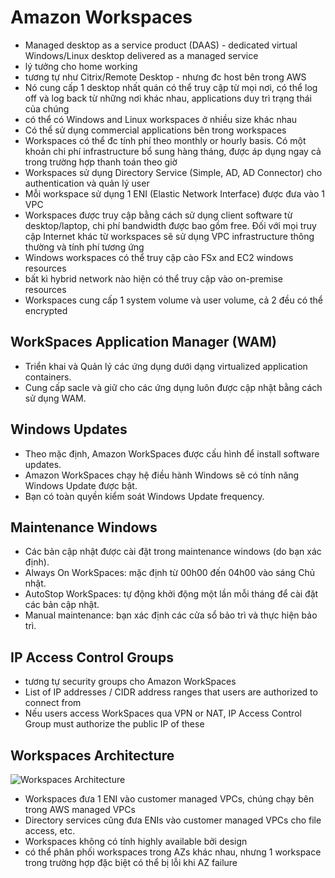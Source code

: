 # Amazon Workspaces

- Managed desktop as a service product (DAAS) - dedicated virtual Windows/Linux desktop delivered as a managed service
- lý tưởng cho home working
- tương tự như Citrix/Remote Desktop - nhưng đc host bên trong AWS
- Nó cung cấp 1 desktop nhất quán có thể truy cập từ mọi nơi, có thể log off và log back từ những nơi khác nhau, applications duy trì trạng thái của chúng
- có thể có Windows and Linux workspaces ở nhiều size khác nhau
- Có thể sử dụng commercial applications bên trong workspaces
- Workspaces có thể đc tính phí theo monthly or hourly basis. Có một khoản chi phí infrastructure bổ sung hàng tháng, được áp dụng ngay cả trong trường hợp thanh toán theo giờ
- Workspaces sử dụng Directory Service (Simple, AD, AD Connector) cho authentication và quản lý user
- Mỗi workspace sử dụng 1 ENI (Elastic Network Interface) được đưa vào 1 VPC
- Workspaces được truy cập bằng cách sử dụng client software từ desktop/laptop, chi phí bandwidth được bao gồm free. Đối với mọi truy cập Internet khác từ workspaces sẽ sử dụng VPC infrastructure thông thường và tính phí tương ứng
- Windows workspaces có thể truy cập cào FSx and EC2 windows resources
- bất kì hybrid network nào hiện có thể truy cập vào on-premise resources
- Workspaces cung cấp 1 system volume và user volume, cả 2 đều có thể encrypted

## WorkSpaces Application Manager (WAM)

- Triển khai và Quản lý các ứng dụng dưới dạng virtualized application containers.
- Cung cấp sacle và giữ cho các ứng dụng luôn được cập nhật bằng cách sử dụng WAM.

## Windows Updates

- Theo mặc định, Amazon WorkSpaces được cấu hình để install software updates.
- Amazon WorkSpaces chạy hệ điều hành Windows sẽ có tính năng Windows Update được bật.
- Bạn có toàn quyền kiểm soát Windows Update frequency.

## Maintenance Windows

- Các bản cập nhật được cài đặt trong maintenance windows (do bạn xác định).
- Always On WorkSpaces: mặc định từ 00h00 đến 04h00 vào sáng Chủ nhật.
- AutoStop WorkSpaces: tự động khởi động một lần mỗi tháng để cài đặt các bản cập nhật.
- Manual maintenance: bạn xác định các cửa sổ bảo trì và thực hiện bảo trì.

## IP Access Control Groups

- tương tự security groups cho Amazon WorkSpaces
- List of IP addresses / CIDR address ranges that users are authorized to connect from
- Nếu users access WorkSpaces qua VPN or NAT, IP Access Control Group must authorize the public IP of these

## Workspaces Architecture

![Workspaces Architecture](images/AmazonWorkspaces.png)

- Workspaces đưa 1 ENI vào customer managed VPCs, chúng chạy bên trong AWS managed VPCs
- Directory services cũng đưa ENIs vào customer managed VPCs cho file access, etc.
- Workspaces không có tính highly available bởi design
- có thể phân phối workspaces trong AZs khác nhau, nhưng 1 workspace trong trường hợp đặc biệt có thể bị lỗi khi AZ failure
